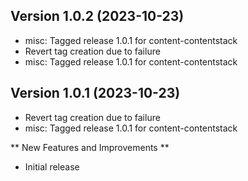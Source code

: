 
## Version 1.0.2 (2023-10-23)


* misc: Tagged release 1.0.1 for content-contentstack
* Revert tag creation due to failure
* misc: Tagged release 1.0.1 for content-contentstack

## Version 1.0.1 (2023-10-23)


* Revert tag creation due to failure
* misc: Tagged release 1.0.1 for content-contentstack


** New Features and Improvements **

- Initial release
